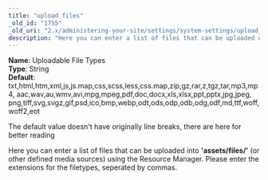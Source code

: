 ```yaml
---
title: "upload_files"
_old_id: "1755"
_old_uri: "2.x/administering-your-site/settings/system-settings/upload_files"
description: "Here you can enter a list of files that can be uploaded using Resource Manager"
---
```


**Name**: Uploadable File Types  
**Type**: String  
**Default**: txt,html,htm,xml,js,js.map,css,scss,less,css.map,zip,gz,rar,z,tgz,tar,mp3,mp4,
aac,wav,au,wmv,avi,mpg,mpeg,pdf,doc,docx,xls,xlsx,ppt,pptx,jpg,jpeg,
png,tiff,svg,svgz,gif,psd,ico,bmp,webp,odt,ods,odp,odb,odg,odf,md,ttf,woff,woff2,eot

 The default value doesn't have originally line breaks, there are here for better reading

 Here you can enter a list of files that can be uploaded into **'assets/files/'** (or other defined media sources) using the Resource Manager. Please enter the extensions for the filetypes, seperated by commas.
